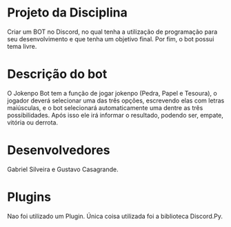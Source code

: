 # Projeto da Disciplina

Criar um BOT no Discord, no qual tenha a utilização de programação para seu desenvolvimento e que tenha um objetivo final.
Por fim, o bot possui tema livre.

# Descrição do bot

O Jokenpo Bot tem a função de jogar jokenpo (Pedra, Papel e Tesoura), o jogador deverá selecionar uma das três opções, escrevendo elas com letras maiúsculas, e o bot selecionará automaticamente uma dentre as três possibilidades. Após isso ele irá informar o resultado, podendo ser, empate, vitória ou derrota.

# Desenvolvedores
Gabriel Silveira e Gustavo Casagrande.

# Plugins
Nao foi utilizado um Plugin. Única coisa utilizada foi a biblioteca Discord.Py.

